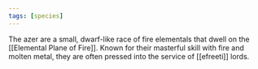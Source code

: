 ```yaml
---
tags: [species]
---
```


The azer are a small, dwarf-like race of fire elementals that dwell on the [[Elemental Plane of Fire]]. Known for their masterful skill with fire and molten metal, they are often pressed into the service of [[efreeti]] lords. 
